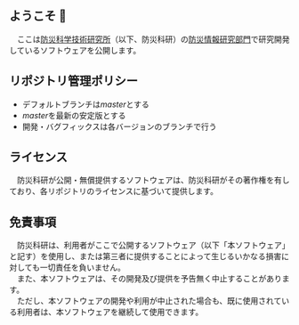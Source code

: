 ## ようこそ 👋
　ここは[防災科学技術研究所](https://www.bosai.go.jp)（以下、防災科研）の[防災情報研究部門](https://risk.bosai.go.jp/)で研究開発しているソフトウェアを公開します。

## リポジトリ管理ポリシー
- デフォルトブランチは*master*とする
- *master*を最新の安定版とする
- 開発・バグフィックスは各バージョンのブランチで行う

## ライセンス
　防災科研が公開・無償提供するソフトウェアは、防災科研がその著作権を有しており、各リポジトリのライセンスに基づいて提供します。

## 免責事項
　防災科研は、利用者がここで公開するソフトウェア（以下「本ソフトウェア」と記す）を使用し、または第三者に提供することによって生じるいかなる損害に対しても一切責任を負いません。  
　また、本ソフトウェアは、その開発及び提供を予告無く中止することがあります。  
　ただし、本ソフトウェアの開発や利用が中止された場合も、既に使用されている利用者は、本ソフトウェアを継続して使用できます。
